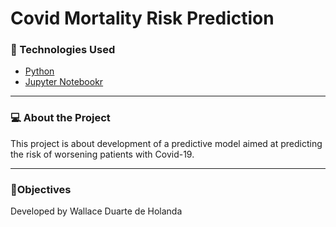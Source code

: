 # Covid Mortality Risk Prediction

### 🔎 Technologies Used
 <ul>
  <a href="https://www.python.org/t"><li>Python</li></a>
  <a href="https://jupyter.org/"><li>Jupyter Notebookr</li></a>
 </ul>
  
---
  
### 💻 About the Project
 This project is about development of a predictive model aimed at predicting the risk of worsening patients with Covid-19.

---

### 🎯Objectives



Developed by Wallace Duarte de Holanda
